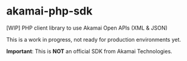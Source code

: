 # akamai-php-sdk
[WIP] PHP client library to use Akamai Open APIs (XML &amp; JSON)

This is a work in progress, not ready for production environments yet.

**Important**: This is **NOT** an official SDK from Akamai Technologies.
